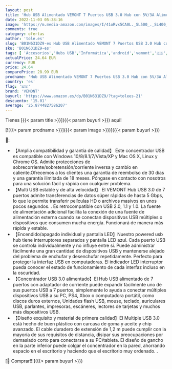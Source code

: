 ```yaml
---
layout: post
title: 'Hub USB Alimentado VEMONT 7 Puertos USB 3.0 Hub con 5V/3A Alimentación Externa SuperSpeed Multi USB con Botón Encendido Individual y Cable Largo 1 2m para Mac iOS  Windows Android Linux Actualizado '
date: 2022-11-03 05:38:16
image: 'https://m.media-amazon.com/images/I/41oRvx5CA0L._SL500_._SL400_.jpg'
comments: true
category: ofertas
author: 'tole.es'
slug: 'B01N631DZ9-es Hub USB Alimentado VEMONT 7 Puertos USB 3.0 Hub con 5V/3A...'
sku: 'B01N631DZ9-es'
tags: [ 'Accesorios','Hubs USB','Informática','android','vemont','🇪🇸', ]
actualPrice: 24.64 EUR
currency: EUR
price: 24.64
comparePrice: 28.99 EUR
prodname: 'Hub USB Alimentado VEMONT 7 Puertos USB 3.0 Hub con 5V/3A Alimentación Externa SuperSpeed Multi USB con Botón Encendido Individual y Cable Largo 1 2m para Mac iOS  Windows Android Linux Actualizado '
country: 'es'
flag: '🇪🇸'
brand: 'VEMONT'
buyurl: 'https://www.amazon.es/dp/B01N631DZ9/?tag=tolees-21'
descuento: '15.01'
average: '25.8744827586207'
---
```


Tienes [{{< param title >}}]({{< param buyurl >}}) aqui!

[![{{< param prodname >}}]({{< param image >}})]({{< param buyurl >}})

🔎:

- 【Amplia compatibilidad y garantía de calidad】 Este concentrador USB es compatible con Windows 10/8/8.1/7/Vista/XP y Mac OS X, Linux y Chrome OS. Admite protecciones de sobrecorriente/sobretensión/corriente inversa y cambio en caliente.Ofrecemos a los clientes una garantía de reembolso de 30 días y una garantía ilimitada de 18 meses. Póngase en contacto con nosotros para una solución fácil y rápida con cualquier problema.
- 【Multi USB estable y de alta velocidad】 El VEMONT Hub USB 3.0 de 7 puertos admite transferencias de datos súper rápidas de hasta 5 Gbps, lo que le permite transferir películas HD o archivos masivos en unos pocos segundos. . Es retrocompatible con USB 2.0, 1.1 y 1.0. La fuente de alimentación adicional facilita la conexión de una fuente de alimentación externa cuando se conectan dispositivos USB múltiples o dispositivos que consumen mucha energía. Funcionará de manera más rápida y estable.
- 【Encendido/apagado individual y pantalla LED】Nuestro powered usb hub tiene interruptores separados y pantalla LED azul. Cada puerto USB se controla individualmente y no influye entre sí. Puede administrar fácilmente una gran cantidad de dispositivos USB y mantenerse alejado del problema de enchufar y desenchufar repetidamente. Perfecto para proteger la interfaz USB en computadoras. El indicador LED interruptor pueda conocer el estado de funcionamiento de cada interfaz incluso en la oscuridad.
- 【Concentrador USB 3.0 alimentado】El Hub USB alimentado de 7 puertos con adaptador de corriente puede expandir fácilmente uno de sus puertos USB a 7 puertos, simplemente lo ayuda a conectar múltiples dispositivos USB a su PC, PS4, Xbox o computadora portátil, como discos duros externos, Unidades flash USB, mouse, teclado, auriculares USB, parlantes, impresoras, escáneres, lectores de tarjetas y muchos más dispositivos USB.
- 【Diseño exquisito y material de primera calidad】El Multiple USB 3.0 está hecho de buen plástico con carcasa de goma y aceite y chip avanzado. El cable duradero de extensión de 1,2 m puede cumplir con la mayoría de sus requisitos de distancia, disipar sus preocupaciones por demasiado corto para conectarse a su PC/tableta. El diseño de gancho en la parte inferior puede colgar el concentrador en la pared, ahorrando espacio en el escritorio y haciendo que el escritorio muy ordenado. .

[🛒 Comprar!!!]({{< param buyurl >}})
